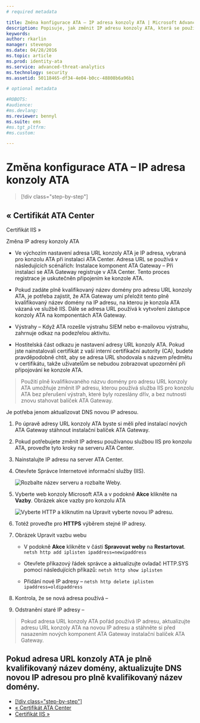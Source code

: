 ```yaml
---
# required metadata

title: Změna konfigurace ATA – IP adresa konzoly ATA | Microsoft Advanced Threat Analytics
description: Popisuje, jak změnit IP adresu konzoly ATA, která se používá k vytvoření zástupce konzoly ATA na komponentách ATA Gateway.
keywords:
author: rkarlin
manager: stevenpo
ms.date: 04/28/2016
ms.topic: article
ms.prod: identity-ata
ms.service: advanced-threat-analytics
ms.technology: security
ms.assetid: 50118465-df34-4e04-b0cc-48808b6a96b1

# optional metadata

#ROBOTS:
#audience:
#ms.devlang:
ms.reviewer: bennyl
ms.suite: ems
#ms.tgt_pltfrm:
#ms.custom:

---
```


# Změna konfigurace ATA – IP adresa konzoly ATA

>[!div class="step-by-step"]

## « Certifikát ATA Center
Certifikát IIS »

Změna IP adresy konzoly ATA

-   Ve výchozím nastavení adresa URL konzoly ATA je IP adresa, vybraná pro konzolu ATA při instalaci ATA Center. Adresa URL se používá v následujících scénářích: Instalace komponent ATA Gateway – Při instalaci se ATA Gateway registruje v ATA Center. Tento proces registrace je uskutečněn připojením ke konzole ATA.

-   Pokud zadáte plně kvalifikovaný název domény pro adresu URL konzoly ATA, je potřeba zajistit, že ATA Gateway umí přeložit tento plně kvalifikovaný název domény na IP adresu, na kterou je konzola ATA vázaná ve službě IIS. Dále se adresa URL používá k vytvoření zástupce konzoly ATA na komponentách ATA Gateway.

-   Výstrahy – Když ATA rozešle výstrahu SIEM nebo e-mailovou výstrahu, zahrnuje odkaz na podezřelou aktivitu.

-   Hostitelská část odkazu je nastavení adresy URL konzoly ATA. Pokud jste nainstalovali certifikát z vaší interní certifikační autority (CA), budete pravděpodobně chtít, aby se adresa URL shodovala s názvem předmětu v certifikátu, takže uživatelům se nebudou zobrazovat upozornění při připojování ke konzole ATA.

> Použití plně kvalifikovaného názvu domény pro adresu URL konzoly ATA umožňuje změnit IP adresu, kterou používá služba IIS pro konzolu ATA bez přerušení výstrah, které byly rozeslány dřív, a bez nutnosti znovu stahovat balíček ATA Gateway.

Je potřeba jenom aktualizovat DNS novou IP adresou.

1.  Po úpravě adresy URL konzoly ATA byste si měli před instalací nových ATA Gateway stáhnout instalační balíček ATA Gateway.

2.  Pokud potřebujete změnit IP adresu používanou službou IIS pro konzolu ATA, proveďte tyto kroky na serveru ATA Center.

3.  Nainstalujte IP adresu na server ATA Center.

4.  Otevřete Správce Internetové informační služby (IIS).

    ![Rozbalte název serveru a rozbalte **Weby**.](media/ATA-console-change-IP-bindings.jpg)

5.  Vyberte web konzoly Microsoft ATA a v podokně **Akce** klikněte na **Vazby**. Obrázek akce vazby pro konzolu ATA

    ![Vyberte **HTTP** a kliknutím na **Upravit** vyberte novou IP adresu.](media/ATA-change-console-IP.jpg)

6.  Totéž proveďte pro **HTTPS** výběrem stejné IP adresy.

7.  Obrázek Upravit vazbu webu

    -   V podokně **Akce** klikněte v části **Spravovat weby** na **Restartovat**. `netsh http add iplisten ipaddress=newipaddress`

    -   Otevřete příkazový řádek správce a aktualizujte ovladač HTTP.SYS pomocí následujících příkazů: `netsh http show iplisten`

    -   Přidání nové IP adresy – `netsh http delete iplisten ipaddress=oldipaddress`

8.  Kontrola, že se nová adresa používá –

9. Odstranění staré IP adresy –

>Pokud adresa URL konzoly ATA pořád používá IP adresu, aktualizujte adresu URL konzoly ATA na novou IP adresu a stáhněte si před nasazením nových komponent ATA Gateway instalační balíček ATA Gateway.


## Pokud adresa URL konzoly ATA je plně kvalifikovaný název domény, aktualizujte DNS novou IP adresou pro plně kvalifikovaný název domény.
- [[!div class="step-by-step"]](working-with-ata-console.md)
- [« Certifikát ATA Center](install-ata.md)
- [Certifikát IIS »](https://social.technet.microsoft.com/Forums/security/en-US/home?forum=mata)


<!--HONumber=Jun16_HO1-->


